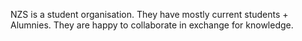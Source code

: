 NZS is a student organisation.
They have mostly current students + Alumnies.
They are happy to collaborate in exchange for knowledge.
